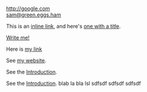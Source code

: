 <http://google.com>    
<sam@green.eggs.ham>


This is an [inline link](/url), and here's [one with
a title](http://fsf.org "click here for a good time!").        


[Write me!](mailto:sam@green.eggs.ham)        



[my label 1]: /foo/bar.html  "My title, optional"
[my label 2]: /foo
[my label 3]: http://fsf.org (The free software foundation)
[my label 4]: /bar#special  'A title in single quotes'

[my label 5]: <http://foo.bar.baz>

[my label 3]: http://fsf.org
  "The free software foundation"
  
  Here is [my link][FOO]

[Foo]: /bar/baz


See [my website][].

[my website]: http://foo.bar.baz


See the [Introduction](#introduction).

See the [Introduction].
 blab la bla lsl
 sdfsdf
 sdfsdf
 sdfsdf
 
[Introduction]: #introduction

